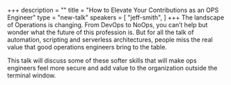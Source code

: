 +++
description = ""
title = "How to Elevate Your Contributions as an OPS Engineer"
type = "new-talk"
speakers = [
        "jeff-smith",
]
+++
The landscape of Operations is changing. From DevOps to NoOps, you can’t help but wonder what the future of this profession is. But for all the talk of automation, scripting and serverless architectures, people miss the real value that good operations engineers bring to the table.

This talk will discuss some of these softer skills that will make ops engineers feel more secure and add value to the organization outside the terminal window.